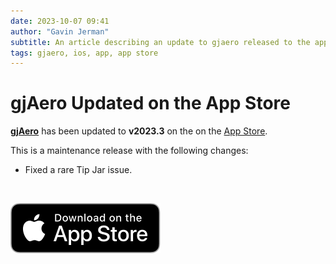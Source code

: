 ```yaml
---
date: 2023-10-07 09:41
author: "Gavin Jerman"
subtitle: An article describing an update to gjaero released to the app store.
tags: gjaero, ios, app, app store
---
```


# gjAero Updated on the App Store

[**gjAero**](/projects/gjAero) has been updated to **v2023.3** on the on the [App Store](https://apps.apple.com/gb/app/gjaero/id6444918004?platform=iphone).  

This is a maintenance release with the following changes:
- Fixed a rare Tip Jar issue.
<br>

[![download](/images/Download_on_the_App_Store_Badge_US-UK_RGB_blk_092917.svg)](https://apps.apple.com/gb/app/gjaero/id6444918004?platform=iphone)
